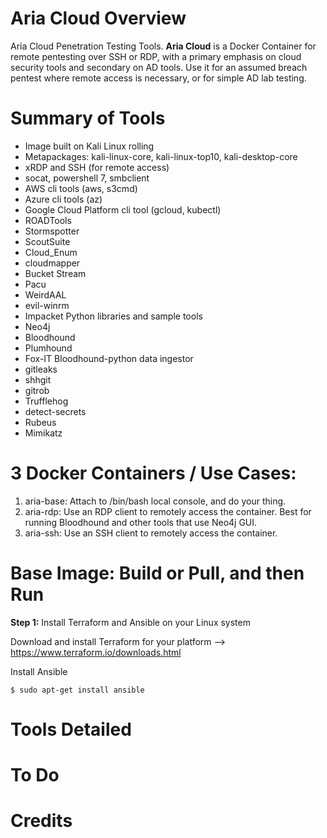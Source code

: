 # Aria Cloud Overview
Aria Cloud Penetration Testing Tools.  **Aria Cloud** is a Docker Container for remote pentesting over SSH or RDP, with a primary emphasis on cloud security tools and secondary on AD tools.  Use it for an assumed breach pentest where remote access is necessary, or for simple AD lab testing.

# Summary of Tools
* Image built on Kali Linux rolling
* Metapackages:  kali-linux-core, kali-linux-top10, kali-desktop-core
* xRDP and SSH (for remote access)
* socat, powershell 7, smbclient
* AWS cli tools (aws, s3cmd)
* Azure cli tools (az)
* Google Cloud Platform cli tool (gcloud, kubectl)
* ROADTools
* Stormspotter
* ScoutSuite
* Cloud_Enum
* cloudmapper
* Bucket Stream
* Pacu
* WeirdAAL
* evil-winrm
* Impacket Python libraries and sample tools
* Neo4j
* Bloodhound
* Plumhound
* Fox-IT Bloodhound-python data ingestor
* gitleaks
* shhgit
* gitrob
* Trufflehog
* detect-secrets
* Rubeus
* Mimikatz

# 3 Docker Containers / Use Cases:
1.  aria-base:  Attach to /bin/bash local console, and do your thing.
2.  aria-rdp:  Use an RDP client to remotely access the container.  Best for running Bloodhound and other tools that use Neo4j GUI.
3.  aria-ssh:  Use an SSH client to remotely access the container.

# Base Image:  Build or Pull, and then Run 

**Step 1:** Install Terraform and Ansible on your Linux system

Download and install Terraform for your platform --> https://www.terraform.io/downloads.html

Install Ansible
```
$ sudo apt-get install ansible
```

# Tools Detailed

# To Do

# Credits
